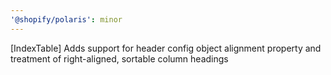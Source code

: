 ```yaml
---
'@shopify/polaris': minor
---
```


[IndexTable] Adds support for header config object alignment property and treatment of right-aligned, sortable column headings
